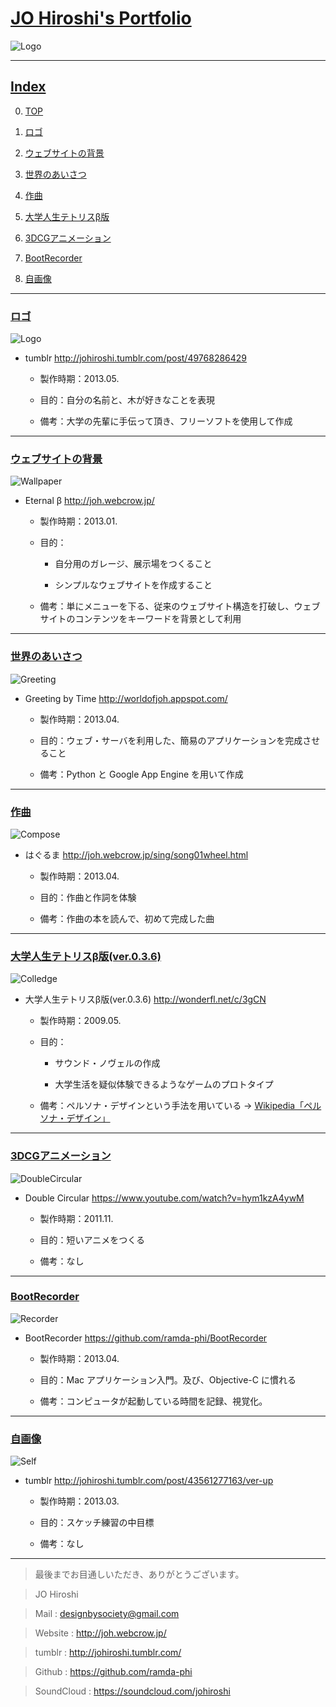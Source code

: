 # [JO Hiroshi's Portfolio](id:toTop)

![Logo]

---

## [Index](id:toIndex)

0. [TOP](#toTop)

1. [ロゴ](#toLogo)

2. [ウェブサイトの背景](#toBG)

3. [世界のあいさつ](#toGreeting)

4. [作曲](#toCompose)

5. [大学人生テトリスβ版](#toColledge)

6. [3DCGアニメーション](#toDouble)

7. [BootRecorder](#toRecorder)

8. [自画像](#toSelf)

<!--0. TOP

1. ロゴ

2. ウェブサイトの背景

3. 世界のあいさつ

4. 作曲

5. 大学人生テトリスβ版

5. 自画像
-->

---

### [ロゴ](id:toLogo)

![Logo]


* tumblr <http://johiroshi.tumblr.com/post/49768286429>

	* 製作時期：2013.05.
	
	* 目的：自分の名前と、木が好きなことを表現
	
	* 備考：大学の先輩に手伝って頂き、フリーソフトを使用して作成

<!--*[Indexに戻る](#toIndex)*-->

---

### [ウェブサイトの背景](id:toBG)

![Wallpaper]

* Eternal β <http://joh.webcrow.jp/>

	* 製作時期：2013.01.
	
	* 目的：
		* 自分用のガレージ、展示場をつくること
		
		* シンプルなウェブサイトを作成すること
	
	
	* 備考：単にメニューを下る、従来のウェブサイト構造を打破し、ウェブサイトのコンテンツをキーワードを背景として利用

<!--*[Indexに戻る](#toIndex)*-->

---

### [世界のあいさつ](id:toGreeting)

![Greeting]

* Greeting by Time <http://worldofjoh.appspot.com/>

	* 製作時期：2013.04.
	
	* 目的：ウェブ・サーバを利用した、簡易のアプリケーションを完成させること
	
	* 備考：Python と Google App Engine を用いて作成

<!--*[Indexに戻る](#toIndex)*-->

---

### [作曲](id:toCompose)

![Compose]

* はぐるま <http://joh.webcrow.jp/sing/song01wheel.html>

	* 製作時期：2013.04.
	
	* 目的：作曲と作詞を体験
	
	* 備考：作曲の本を読んで、初めて完成した曲

<!--*[Indexに戻る](#toIndex)*-->

---

### [大学人生テトリスβ版(ver.0.3.6)](id:toColledge)

![Colledge]

* 大学人生テトリスβ版(ver.0.3.6) <http://wonderfl.net/c/3gCN>

	* 製作時期：2009.05.
	
	* 目的：
		* サウンド・ノヴェルの作成
		
		* 大学生活を疑似体験できるようなゲームのプロトタイプ
	
	* 備考：ペルソナ・デザインという手法を用いている -> [Wikipedia「ペルソナ・デザイン」](http://ja.wikipedia.org/wiki/%E3%83%9A%E3%83%AB%E3%82%BD%E3%83%8A%E3%83%87%E3%82%B6%E3%82%A4%E3%83%B3)

<!--*[Indexに戻る](#toIndex)*-->

---

### [3DCGアニメーション](id:toDouble)

![DoubleCircular]


* Double Circular <https://www.youtube.com/watch?v=hym1kzA4ywM>

	* 製作時期：2011.11.
	
	* 目的：短いアニメをつくる
	
	* 備考：なし

<!--*[Indexに戻る](#toIndex)*-->

---

### [BootRecorder](id:toRecorder)

![Recorder]

* BootRecorder <https://github.com/ramda-phi/BootRecorder>

	* 製作時期：2013.04.
	
	* 目的：Mac アプリケーション入門。及び、Objective-C に慣れる
	
	* 備考：コンピュータが起動している時間を記録、視覚化。

<!--*[Indexに戻る](#toIndex)*-->

---

### [自画像](id:toSelf)

![Self]

* tumblr <http://johiroshi.tumblr.com/post/43561277163/ver-up>

	* 製作時期：2013.03.
	
	* 目的：スケッチ練習の中目標
	
	* 備考：なし

<!--*[Indexに戻る](#toIndex)*-->

---

> 最後までお目通しいただき、ありがとうございます。

> JO Hiroshi

> Mail : <designbysociety@gmail.com>

> Website : <http://joh.webcrow.jp/>

> tumblr : <http://johiroshi.tumblr.com/>

> Github : <https://github.com/ramda-phi>

> SoundCloud : <https://soundcloud.com/johiroshi>

<!--[トップページへ戻る](#toTop)-->

[Self]: self.jpg
[Logo]: myLogox320.jpg
[Compose]: compose.png
[Recorder]: bootRecorder.png
[Colledge]: colledge.png
[Greeting]: greeting.png
[Wallpaper]: wallpaperx1024.png
[DoubleCircular]: DoubleCircular.png